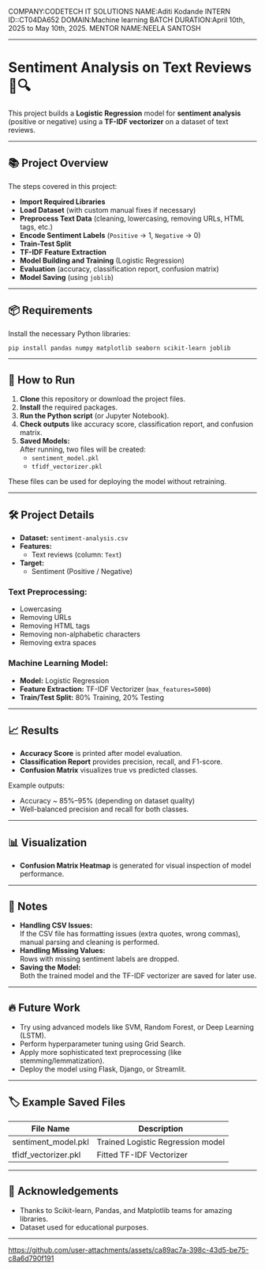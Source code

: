 COMPANY:CODETECH IT SOLUTIONS NAME:Aditi Kodande INTERN ID::CT04DA652 DOMAIN:Machine learning BATCH DURATION:April 10th, 2025 to May 10th, 2025. MENTOR NAME:NEELA SANTOSH


---

# Sentiment Analysis on Text Reviews 💬🔍

This project builds a **Logistic Regression** model for **sentiment analysis** (positive or negative) using a **TF-IDF vectorizer** on a dataset of text reviews.

---

## 📚 Project Overview

The steps covered in this project:

- **Import Required Libraries**
- **Load Dataset** (with custom manual fixes if necessary)
- **Preprocess Text Data** (cleaning, lowercasing, removing URLs, HTML tags, etc.)
- **Encode Sentiment Labels** (`Positive` → 1, `Negative` → 0)
- **Train-Test Split**
- **TF-IDF Feature Extraction**
- **Model Building and Training** (Logistic Regression)
- **Evaluation** (accuracy, classification report, confusion matrix)
- **Model Saving** (using `joblib`)

---

## 📦 Requirements

Install the necessary Python libraries:

```bash
pip install pandas numpy matplotlib seaborn scikit-learn joblib
```

---

## 🚀 How to Run

1. **Clone** this repository or download the project files.
2. **Install** the required packages.
3. **Run the Python script** (or Jupyter Notebook).
4. **Check outputs** like accuracy score, classification report, and confusion matrix.
5. **Saved Models:**  
   After running, two files will be created:
   - `sentiment_model.pkl`
   - `tfidf_vectorizer.pkl`

These files can be used for deploying the model without retraining.

---

## 🛠 Project Details

- **Dataset:** `sentiment-analysis.csv`
- **Features:**
  - Text reviews (column: `Text`)
- **Target:**
  - Sentiment (Positive / Negative)

### Text Preprocessing:
- Lowercasing
- Removing URLs
- Removing HTML tags
- Removing non-alphabetic characters
- Removing extra spaces

### Machine Learning Model:
- **Model:** Logistic Regression
- **Feature Extraction:** TF-IDF Vectorizer (`max_features=5000`)
- **Train/Test Split:** 80% Training, 20% Testing

---

## 📈 Results

- **Accuracy Score** is printed after model evaluation.
- **Classification Report** provides precision, recall, and F1-score.
- **Confusion Matrix** visualizes true vs predicted classes.

Example outputs:
- Accuracy ~ 85%–95% (depending on dataset quality)
- Well-balanced precision and recall for both classes.

---

## 📊 Visualization

- **Confusion Matrix Heatmap** is generated for visual inspection of model performance.

---

## 🧠 Notes

- **Handling CSV Issues:**  
  If the CSV file has formatting issues (extra quotes, wrong commas), manual parsing and cleaning is performed.
- **Handling Missing Values:**  
  Rows with missing sentiment labels are dropped.
- **Saving the Model:**  
  Both the trained model and the TF-IDF vectorizer are saved for later use.

---

## 🔥 Future Work

- Try using advanced models like SVM, Random Forest, or Deep Learning (LSTM).
- Perform hyperparameter tuning using Grid Search.
- Apply more sophisticated text preprocessing (like stemming/lemmatization).
- Deploy the model using Flask, Django, or Streamlit.

---

## 🏷️ Example Saved Files

| File Name            | Description                      |
|----------------------|----------------------------------|
| sentiment_model.pkl   | Trained Logistic Regression model |
| tfidf_vectorizer.pkl  | Fitted TF-IDF Vectorizer           |

---

## 💬 Acknowledgements

- Thanks to Scikit-learn, Pandas, and Matplotlib teams for amazing libraries.
- Dataset used for educational purposes.

---
https://github.com/user-attachments/assets/ca89ac7a-398c-43d5-be75-c8a6d790f191
